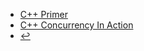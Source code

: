 * [C++ Primer](docs/programming-language/cpp/cpp-primer/)
* [C++ Concurrency In Action](docs/programming-language/cpp/cpp-concurrency-in-action/)
* [:leftwards_arrow_with_hook:](/programming-language/cpp/)


